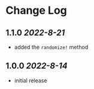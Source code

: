 # Change Log

## 1.1.0 *2022-8-21*
* added the `randomize!` method
## 1.0.0 *2022-8-14*
* initial release
